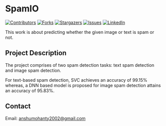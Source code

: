 <div id="top"></div>

# SpamIO
[![Contributors][contributors-shield]][contributors-url]
[![Forks][forks-shield]][forks-url]
[![Stargazers][stars-shield]][stars-url]
[![Issues][issues-shield]][issues-url]
[![LinkedIn][linkedin-shield]][linkedin-url]

This work is about predicting whether the given image or text is spam or not.

## Project Description
The project comprises of two spam detection tasks: text spam detection and image spam detection.

For text-based spam detection, SVC achieves an accuracy of 99.15% whereas, a DNN based model is proposed for image spam detection attains an accuracy of 95.83%.

## Contact
Email: anshumohanty2002@gmail.com


[contributors-shield]: https://img.shields.io/github/contributors/AnshumanMohanty-2001/SpamIO.svg?style=for-the-badge
[contributors-url]: https://github.com/AnshumanMohanty-2001/SpamIO/graphs/contributors
[forks-shield]: https://img.shields.io/github/forks/AnshumanMohanty-2001/SpamIO.svg?style=for-the-badge
[forks-url]: https://github.com/AnshumanMohanty-2001/SpamIO/network/members
[stars-shield]: https://img.shields.io/github/stars/AnshumanMohanty-2001/SpamIO.svg?style=for-the-badge
[stars-url]: https://github.com/AnshumanMohanty-2001/SpamIO/stargazers
[issues-shield]: https://img.shields.io/github/issues/AnshumanMohanty-2001/SpamIO.svg?style=for-the-badge
[issues-url]: https://github.com/AnshumanMohanty-2001/SpamIO/issues
[linkedin-shield]: https://img.shields.io/badge/-LinkedIn-black.svg?style=for-the-badge&logo=linkedin&colorB=555
[linkedin-url]: https://www.linkedin.com/in/anshuman-mohanty-b21b04231/
